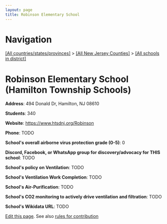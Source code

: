 ```yaml
---
layout: page
title: Robinson Elementary School
---
```

# Navigation

[[All countries/states/provinces]](../../..) > [[All New Jersey Counties]](../..) > [[All schools in district]](..)

# Robinson Elementary School (Hamilton Township Schools)

**Address**: 494 Donald Dr, Hamilton, NJ 08610

**Students**: 340

**Website**: <https://www.htsdnj.org/Robinson>

**Phone**: TODO

**School's overall airborne virus protection grade (0-5)**: 0

**Discord, Facebook, or WhatsApp group for discovery/advocacy for THIS school**: TODO

**School's policy on Ventilation**: TODO

**School's Ventilation Work Completion**: TODO

**School's Air-Purification**: TODO

**School's CO2 monitoring to actively drive ventilation and filtration**: TODO

**School's Wikidata URL**: TODO


[Edit this page](https://github.com/ventilate-schools/NJ/edit/main/./Mercer/Hamilton_Township_Schools/Robinson_Elementary_School.md). See also [rules for contribution](../../../contribution-rules/)